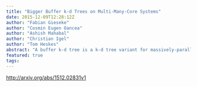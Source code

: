 ```yaml
---
title: "Bigger Buffer k-d Trees on Multi-Many-Core Systems"
date: 2015-12-09T12:28:12Z
author: "Fabian Gieseke"
author: "Cosmin Eugen Oancea"
author: "Ashish Mahabal"
author: "Christian Igel"
author: "Tom Heskes"
abstract: "A buffer k-d tree is a k-d tree variant for massively-parallel nearest neighbor search. While providing valuable speed-ups on modern many-core devices in case both a large number of reference and query points are given, buffer k-d trees are limited by the amount of points that can fit on a single device. In this work, we show how to modify the original data structure and the associated workflow to make the overall approach capable of dealing with massive data sets. We further provide a simple yet efficient way of using multiple devices given in a single workstation. The applicability of the modified framework is demonstrated in the context of astronomy, a field that is faced with huge amounts of data."
featured: true
tags:
---
```

http://arxiv.org/abs/1512.02831v1